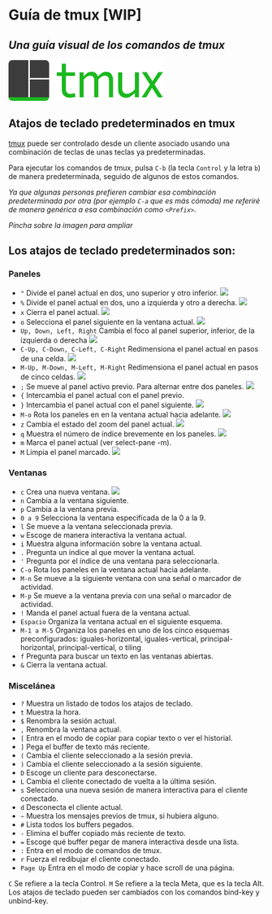 # Guía de tmux [WIP]
## _Una guía visual de los comandos de tmux_
![tmux logo](/img/tmux-logo-medium.png)

## Atajos de teclado predeterminados en tmux

[tmux](https://github.com/tmux/tmux/wiki) puede ser controlado desde un cliente asociado usando una combinación de teclas de unas teclas ya predeterminadas.

Para ejecutar los comandos de tmux, pulsa `C-b` (la tecla `Control` y la letra `b`) de manera predeterminada, seguido de algunos de estos comandos.

_Ya que algunas personas prefieren cambiar esa combinación predeterminada por otra (por ejemplo `C-a` que es más cómoda) me referiré de manera genérica a esa combinación como `<Prefix>`._

_Pincha sobre la imagen para ampliar_

## Los atajos de teclado predeterminados son:

### Paneles
* `"`           Divide el panel actual en dos, uno superior y otro inferior.
<a href="https://victorhck.github.io/guia-tmux/img/1.gif"><img src="https://victorhck.github.io/guia-tmux/img/1.gif"></a>
* `%`           Divide el panel actual en dos, uno a izquierda y otro a derecha.
<a href="https://victorhck.github.io/guia-tmux/img/2.gif"><img src="https://victorhck.github.io/guia-tmux/img/2.gif"></a>
* `x`           Cierra el panel actual.
<a href="https://victorhck.github.io/guia-tmux/img/3.gif"><img src="https://victorhck.github.io/guia-tmux/img/3.gif"></a>
* `o`           Selecciona el panel siguiente en la ventana actual.
<a href="https://victorhck.github.io/guia-tmux/img/4.gif"><img src="https://victorhck.github.io/guia-tmux/img/4.gif"></a>
* `Up, Down, Left, Right`    Cambia el foco al panel superior, inferior, de la izquierda o derecha
<a href="https://victorhck.github.io/guia-tmux/img/5.gif"><img src="https://victorhck.github.io/guia-tmux/img/5.gif"></a>
* `C-Up, C-Down, C-Left, C-Right`  Redimensiona el panel actual en pasos de una celda.
<a href="https://victorhck.github.io/guia-tmux/img/6.gif"><img src="https://victorhck.github.io/guia-tmux/img/6.gif"></a>
* `M-Up, M-Down, M-Left, M-Right`  Redimensiona el panel actual en pasos de cinco celdas.
<a href="https://victorhck.github.io/guia-tmux/img/7.gif"><img src="https://victorhck.github.io/guia-tmux/img/7.gif"></a>
* `;`           Se mueve al panel activo previo. Para alternar entre dos paneles.
<a href="https://victorhck.github.io/guia-tmux/img/8.gif"><img src="https://victorhck.github.io/guia-tmux/img/8.gif"></a>
* `{`           Intercambia el panel actual con el panel previo.
* `}`           Intercambia el panel actual con el panel siguiente.
<a href="https://victorhck.github.io/guia-tmux/img/9.gif"><img src="https://victorhck.github.io/guia-tmux/img/9.gif"></a>
* `M-o`         Rota los paneles en en la ventana actual hacia adelante.
<a href="https://victorhck.github.io/guia-tmux/img/10.gif"><img src="https://victorhck.github.io/guia-tmux/img/10.gif"></a>
* `z`           Cambia el estado del zoom del panel actual.
<a href="https://victorhck.github.io/guia-tmux/img/11.gif"><img src="https://victorhck.github.io/guia-tmux/img/11.gif"></a>
* `q`           Muestra el número de índice brevemente en los paneles.
<a href="https://victorhck.github.io/guia-tmux/img/12.gif"><img src="https://victorhck.github.io/guia-tmux/img/12.gif"></a>
* `m`           Marca el panel actual (ver select-pane -m).
* `M`           Limpia el panel marcado.
<a href="https://victorhck.github.io/guia-tmux/img/13.gif"><img src="https://victorhck.github.io/guia-tmux/img/13.gif"></a>

### Ventanas
* `c`           Crea una nueva ventana.
<a href="https://victorhck.github.io/guia-tmux/img/14.gif"><img src="https://victorhck.github.io/guia-tmux/img/14.gif"></a>
* `n`           Cambia a la ventana siguiente.
* `p`           Cambia a la ventana previa.
* `0 a 9`       Selecciona la ventana especificada de la 0 a la 9.
* `l`           Se mueve a la ventana seleccionada previa.
* `w`           Escoge de manera interactiva la ventana actual.
* `i`           Muestra alguna información sobre la ventana actual.
* `.`           Pregunta un índice al que mover la ventana actual.
* `'`           Pregunta por el índice de una ventana para seleccionarla.
* `C-o`         Rota los paneles en la ventana actual hacia adelante.
* `M-n`         Se mueve a la siguiente ventana con una señal o marcador de actividad.
* `M-p`         Se mueve a la ventana previa con una señal o marcador de actividad.
* `!`           Manda el panel actual fuera de la ventana actual.
* `Espacio`     Organiza la ventana actual en el siguiente esquema.
* `M-1 a M-5`   Organiza los paneles en uno de los cinco esquemas preconfigurados: iguales-horizontal, iguales-vertical, principal-horizontal, principal-vertical, o tiling
* `f`           Pregunta para buscar un texto en las ventanas abiertas.
* `&`           Cierra la ventana actual.

### Miscelánea
* `?`           Muestra un listado de todos los atajos de teclado.
* `t`           Muestra la hora.
* `$`           Renombra la sesión actual.
* `,`           Renombra la ventana actual.
* `[`           Entra en el modo de copiar para copiar texto o ver el historial.
* `]`           Pega el buffer de texto más reciente.
* `(`           Cambia el cliente seleccionado a la sesión previa.
* `)`           Cambia el cliente seleccionado a la sesión siguiente.
* `D`           Escoge un cliente para desconectarse.
* `L`           Cambia el cliente conectado de vuelta a la última sesión.
* `s`           Selecciona una nueva sesión de manera interactiva para el cliente conectado.
* `d`           Desconecta el cliente actual.                                  
* `~`           Muestra los mensajes previos de tmux, si hubiera alguno.
* `#`           Lista todos los buffers pegados.
* `-`           Elimina el buffer copiado más reciente de texto.
* `=`           Escoge qué buffer pegar de manera interactiva desde una lista.
* `:`           Entra en el modo de comandos de tmux.
* `r`           Fuerza el redibujar el cliente conectado.
* `Page Up`     Entra en el modo de copiar y hace scroll de una página.

`C` Se refiere a la tecla Control. `M` Se refiere a la tecla Meta, que es la tecla Alt.
Los atajos de teclado pueden ser cambiados con los comandos bind-key y unbind-key.

